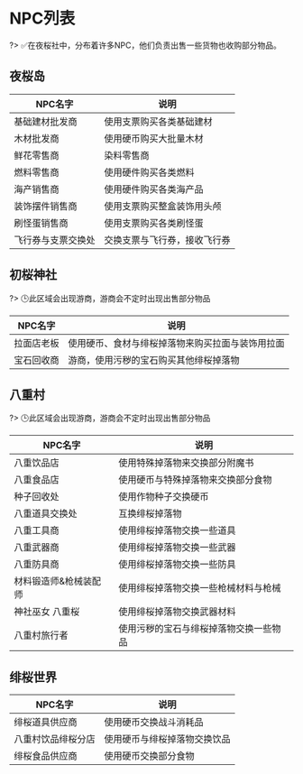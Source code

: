 # NPC列表

?> ✅在夜桜社中，分布着许多NPC，他们负责出售一些货物也收购部分物品。

## 夜桜岛

| NPC名字 | 说明 |
| - | - |
| 基础建材批发商 | 使用支票购买各类基础建材 |
| 木材批发商 | 使用硬币购买大批量木材 |
| 鲜花零售商 | 染料零售商 |
| 燃料零售商 | 使用硬件购买各类燃料 |
| 海产销售商 | 使用硬件购买各类海产品 |
| 装饰摆件销售商 | 使用支票购买整盒装饰用头颅 |
| 刷怪蛋销售商 | 使用支票购买各类刷怪蛋 |
| 飞行券与支票交换处 | 交换支票与飞行券，接收飞行券 |

## 初桜神社

?> 🕒此区域会出现游商，游商会不定时出现出售部分物品

| NPC名字 | 说明 |
| - | - |
| 拉面店老板 | 使用硬币、食材与绯桜掉落物来购买拉面与装饰用拉面 |
| 宝石回收商 | 游商，使用污秽的宝石购买其他绯桜掉落物 |

## 八重村

?> 🕒此区域会出现游商，游商会不定时出现出售部分物品

| NPC名字 | 说明 |
| - | - |
| 八重饮品店 | 使用特殊掉落物来交换部分附魔书 |
| 八重食品店 | 使用硬币与特殊掉落物来交换部分食物 |
| 种子回收处 | 使用作物种子交换硬币 |
| 八重道具交换处 | 互换绯桜掉落物 |
| 八重工具商 | 使用绯桜掉落物交换一些道具 |
| 八重武器商 | 使用绯桜掉落物交换一些武器 |
| 八重防具商 | 使用绯桜掉落物交换一些防具 |
| 材料锻造师&枪械装配师 | 使用绯桜掉落物交换一些枪械材料与枪械 |
| 神社巫女 八重桜 | 使用绯桜掉落物交换武器材料 |
| 八重村旅行者 | 使用污秽的宝石与绯桜掉落物交换一些物品 |

## 绯桜世界

| NPC名字 | 说明 |
| - | - |
| 绯桜道具供应商 | 使用硬币交换战斗消耗品 |
| 八重村饮品绯桜分店 | 使用硬币与绯桜掉落物交换饮品 |
| 绯桜食品供应商 | 使用硬币交换部分食物 |
